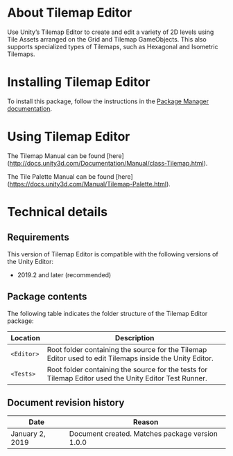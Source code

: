 # About Tilemap Editor

Use Unity’s Tilemap Editor to create and edit a variety of 2D levels using Tile Assets arranged on the Grid and Tilemap GameObjects. This also supports specialized types of Tilemaps, such as Hexagonal and Isometric Tilemaps.

# Installing Tilemap Editor

To install this package, follow the instructions in the [Package Manager documentation](https://docs.unity3d.com/Packages/com.unity.package-manager-ui@latest/index.html).

# Using Tilemap Editor

The Tilemap Manual can be found [here] (http://docs.unity3d.com/Documentation/Manual/class-Tilemap.html).

The Tile Palette Manual can be found [here] (https://docs.unity3d.com/Manual/Tilemap-Palette.html).

# Technical details
## Requirements

This version of Tilemap Editor is compatible with the following versions of the Unity Editor:

* 2019.2 and later (recommended)

## Package contents

The following table indicates the folder structure of the Tilemap Editor package:

|Location|Description|
|---|---|
|`<Editor>`|Root folder containing the source for the Tilemap Editor used to edit Tilemaps inside the Unity Editor.|
|`<Tests>`|Root folder containing the source for the tests for Tilemap Editor used the Unity Editor Test Runner.|

## Document revision history

|Date|Reason|
|---|---|
|January 2, 2019|Document created. Matches package version 1.0.0|
